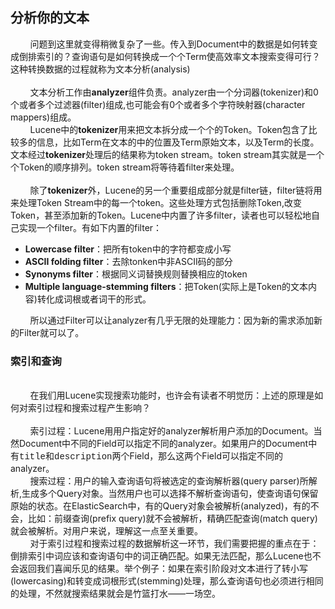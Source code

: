 ## 分析你的文本

<div>&nbsp;&nbsp;&nbsp;&nbsp;&nbsp;&nbsp;&nbsp;&nbsp;问题到这里就变得稍微复杂了一些。传入到Document中的数据是如何转变成倒排索引的？查询语句是如何转换成一个个Term使高效率文本搜索变得可行？这种转换数据的过程就称为文本分析(analysis)</div>
<br/>
<div>&nbsp;&nbsp;&nbsp;&nbsp;&nbsp;&nbsp;&nbsp;&nbsp;文本分析工作由<b>analyzer</b>组件负责。analyzer由一个分词器(tokenizer)和0个或者多个过滤器(filter)组成,也可能会有0个或者多个字符映射器(character mappers)组成。</div>
<div>&nbsp;&nbsp;&nbsp;&nbsp;&nbsp;&nbsp;&nbsp;&nbsp;Lucene中的<b>tokenizer</b>用来把文本拆分成一个个的Token。Token包含了比较多的信息，比如Term在文本的中的位置及Term原始文本，以及Term的长度。文本经过<b>tokenizer</b>处理后的结果称为token stream。token stream其实就是一个个Token的顺序排列。token stream将等待着filter来处理。</div>
<br/>
<div>&nbsp;&nbsp;&nbsp;&nbsp;&nbsp;&nbsp;&nbsp;&nbsp;除了<b>tokenizer</b>外，Lucene的另一个重要组成部分就是filter链，filter链将用来处理Token Stream中的每一个token。这些处理方式包括删除Token,改变Token，甚至添加新的Token。Lucene中内置了许多filter，读者也可以轻松地自己实现一个filter。有如下内置的filter：
<ul>
<li><b>Lowercase filter</b>：把所有token中的字符都变成小写</li>
<li><b>ASCII folding filter</b>：去除tonken中非ASCII码的部分</li>
<li><b>Synonyms filter</b>：根据同义词替换规则替换相应的token</li>
<li><b>Multiple language-stemming filters</b>：把Token(实际上是Token的文本内容)转化成词根或者词干的形式。</li>
</ul>
</div>
<div>&nbsp;&nbsp;&nbsp;&nbsp;&nbsp;&nbsp;&nbsp;&nbsp;所以通过Filter可以让analyzer有几乎无限的处理能力：因为新的需求添加新的Filter就可以了。</div>

### 索引和查询

<br/>
<div>&nbsp;&nbsp;&nbsp;&nbsp;&nbsp;&nbsp;&nbsp;&nbsp;在我们用Lucene实现搜索功能时，也许会有读者不明觉历：上述的原理是如何对索引过程和搜索过程产生影响？</div>
<br/>
<div>&nbsp;&nbsp;&nbsp;&nbsp;&nbsp;&nbsp;&nbsp;&nbsp;索引过程：Lucene用用户指定好的analyzer解析用户添加的Document。当然Document中不同的Field可以指定不同的analyzer。如果用户的Document中有<span style="font-family:COURIER">title</span>和<span style="font-family:COURIER">description</span>两个Field，那么这两个Field可以指定不同的analyzer。</div>
<div>&nbsp;&nbsp;&nbsp;&nbsp;&nbsp;&nbsp;&nbsp;&nbsp;搜索过程：用户的输入查询语句将被选定的查询解析器(query parser)所解析,生成多个Query对象。当然用户也可以选择不解析查询语句，使查询语句保留原始的状态。在ElasticSearch中，有的Query对象会被解析(analyzed)，有的不会，比如：前缀查询(prefix query)就不会被解析，精确匹配查询(match query)就会被解析。对用户来说，理解这一点至关重要。</div>
<div>&nbsp;&nbsp;&nbsp;&nbsp;&nbsp;&nbsp;&nbsp;&nbsp;对于索引过程和搜索过程的数据解析这一环节，我们需要把握的重点在于：倒排索引中词应该和查询语句中的词正确匹配。如果无法匹配，那么Lucene也不会返回我们喜闻乐见的结果。举个例子：如果在索引阶段对文本进行了转小写(lowercasing)和转变成词根形式(stemming)处理，那么查询语句也必须进行相同的处理，不然就搜索结果就会是竹篮打水——一场空。</div>



